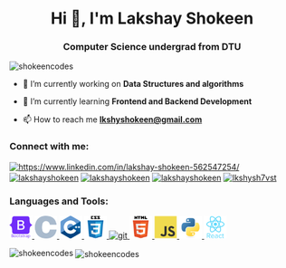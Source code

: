 <h1 align="center">Hi 👋, I'm Lakshay Shokeen</h1>
<h3 align="center">Computer Science undergrad from DTU</h3>

<p align="left"> <img src="https://komarev.com/ghpvc/?username=shokeencodes&label=Profile%20views&color=0e75b6&style=flat" alt="shokeencodes" /> </p>

- 🔭 I’m currently working on **Data Structures and algorithms**

- 🌱 I’m currently learning **Frontend and Backend Development**

- 📫 How to reach me **lkshyshokeen@gmail.com**

<h3 align="left">Connect with me:</h3>
<p align="left">
<a href="https://linkedin.com/in/https://www.linkedin.com/in/lakshay-shokeen-562547254/" target="blank"><img align="center" src="https://raw.githubusercontent.com/rahuldkjain/github-profile-readme-generator/master/src/images/icons/Social/linked-in-alt.svg" alt="https://www.linkedin.com/in/lakshay-shokeen-562547254/" height="30" width="40" /></a>
<a href="https://www.codechef.com/users/lakshayshokeen" target="blank"><img align="center" src="https://cdn.jsdelivr.net/npm/simple-icons@3.1.0/icons/codechef.svg" alt="lakshayshokeen" height="30" width="40" /></a>
<a href="https://codeforces.com/profile/lakshayshokeen" target="blank"><img align="center" src="https://raw.githubusercontent.com/rahuldkjain/github-profile-readme-generator/master/src/images/icons/Social/codeforces.svg" alt="lakshayshokeen" height="30" width="40" /></a>
<a href="https://www.leetcode.com/lakshayshokeen" target="blank"><img align="center" src="https://raw.githubusercontent.com/rahuldkjain/github-profile-readme-generator/master/src/images/icons/Social/leet-code.svg" alt="lakshayshokeen" height="30" width="40" /></a>
<a href="https://auth.geeksforgeeks.org/user/lkshysh7vst" target="blank"><img align="center" src="https://raw.githubusercontent.com/rahuldkjain/github-profile-readme-generator/master/src/images/icons/Social/geeks-for-geeks.svg" alt="lkshysh7vst" height="30" width="40" /></a>
</p>

<h3 align="left">Languages and Tools:</h3>
<p align="left"> <a href="https://getbootstrap.com" target="_blank" rel="noreferrer"> <img src="https://raw.githubusercontent.com/devicons/devicon/master/icons/bootstrap/bootstrap-plain-wordmark.svg" alt="bootstrap" width="40" height="40"/> </a> <a href="https://www.cprogramming.com/" target="_blank" rel="noreferrer"> <img src="https://raw.githubusercontent.com/devicons/devicon/master/icons/c/c-original.svg" alt="c" width="40" height="40"/> </a> <a href="https://www.w3schools.com/cpp/" target="_blank" rel="noreferrer"> <img src="https://raw.githubusercontent.com/devicons/devicon/master/icons/cplusplus/cplusplus-original.svg" alt="cplusplus" width="40" height="40"/> </a> <a href="https://www.w3schools.com/css/" target="_blank" rel="noreferrer"> <img src="https://raw.githubusercontent.com/devicons/devicon/master/icons/css3/css3-original-wordmark.svg" alt="css3" width="40" height="40"/> </a> <a href="https://git-scm.com/" target="_blank" rel="noreferrer"> <img src="https://www.vectorlogo.zone/logos/git-scm/git-scm-icon.svg" alt="git" width="40" height="40"/> </a> <a href="https://www.w3.org/html/" target="_blank" rel="noreferrer"> <img src="https://raw.githubusercontent.com/devicons/devicon/master/icons/html5/html5-original-wordmark.svg" alt="html5" width="40" height="40"/> </a> <a href="https://developer.mozilla.org/en-US/docs/Web/JavaScript" target="_blank" rel="noreferrer"> <img src="https://raw.githubusercontent.com/devicons/devicon/master/icons/javascript/javascript-original.svg" alt="javascript" width="40" height="40"/> </a> <a href="https://www.python.org" target="_blank" rel="noreferrer"> <img src="https://raw.githubusercontent.com/devicons/devicon/master/icons/python/python-original.svg" alt="python" width="40" height="40"/> </a> <a href="https://reactjs.org/" target="_blank" rel="noreferrer"> <img src="https://raw.githubusercontent.com/devicons/devicon/master/icons/react/react-original-wordmark.svg" alt="react" width="40" height="40"/> </a> </p>

<p><img align="left" src="https://github-readme-stats.vercel.app/api/top-langs?username=shokeencodes&show_icons=true&locale=en&layout=compact" alt="shokeencodes" /></p>

<p>&nbsp;<img align="center" src="https://github-readme-stats.vercel.app/api?username=shokeencodes&show_icons=true&locale=en" alt="shokeencodes" /></p>
